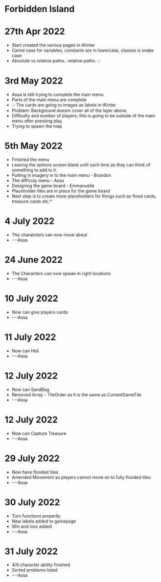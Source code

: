 # Forbidden Island

# 27th Apr 2022
* Start created the various pages in tKinter
* Camel case for variables, constants are in lowercase, classes is snake case
* Absolute vs relative paths.. relative paths. 💡

# 3rd May 2022
* Assa is still trying to complete the main menu
* Parts of the main menu are complete
* 💡 The cards are going to images as labels in tKinter
* Problem: Background doesnt cover all of the layer above.
* Difficulty and number of players, this is going to be outside of the main menu after pressing play.
* Trying to spawn the map

# 5th May 2022
* Finished the menu
* Leaving the options screen blank until such time as they can think of something to add to it.
* Putting in imagery in to the main menu - Brandon
* The difficuly menu - Assa
* Designing the game board - Emmanuella
* Placeholder tiles are in place for the game board
* Next step is to create more placeholders for things such as flood cards, treasure cards etc.* 

# 4 July 2022
* The charatcters can now move about
* ---Assa

# 24 June 2022
* The Characters can now spwan in right locations
* ---Assa

# 10 July 2022
* Now can give players cards
* ---Assa

# 11 July 2022
* Now can Heli
* ---Assa

# 12 July 2022
* Now can SandBag
* Removed Array - TileOrder as it is the same as CurrentGameTile
* ---Assa

# 12 July 2022
* Now can Capture Treasure
* ---Assa

# 29 July 2022
* Now have flooded tiles
* Amended Movement so players cannot move on to fully flooded tiles
* ---Assa

# 30 July 2022
* Turn functions properlly
* New labels added to gamepage
* Win and loss added
* ---Assa

# 31 July 2022
* 4/6 character ability finished
* Sorted problems listed
* ---Assa
